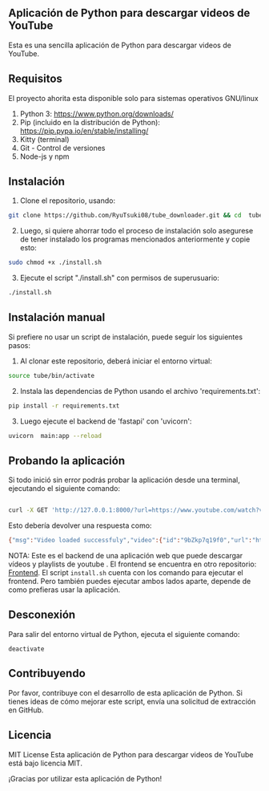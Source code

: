 ## Aplicación de Python para descargar videos de YouTube ##
Esta es una sencilla aplicación de Python para descargar videos de YouTube. 

Requisitos
---------

El proyecto ahorita esta disponible solo para sistemas operativos GNU/linux

1. Python 3: https://www.python.org/downloads/
2. Pip (incluido en la distribución de Python): https://pip.pypa.io/en/stable/installing/
3. Kitty (terminal)
4. Git - Control de versiones
5. Node-js y npm



Instalación
------------
1. Clone el repositorio,  usando:
```sh copy code
git clone https://github.com/RyuTsuki08/tube_downloader.git && cd  tube_downloader
```
2. Luego, si quiere ahorrar todo el proceso de instalación solo asegurese de tener instalado los programas  mencionados anteriormente y copie esto:
``` sh copy code
sudo chmod +x ./install.sh 
```
3. Ejecute el script "./install.sh" con permisos de superusuario:
```sh copy code
./install.sh
 ```

Instalación manual 
------------------
Si prefiere no usar un script de instalación, puede seguir los siguientes pasos:
1. Al clonar  este repositorio, deberá iniciar el entorno virtual: 
```sh copy code
source tube/bin/activate
```
2. Instala las dependencias de Python usando el archivo 'requirements.txt':
```sh copy code
pip install -r requirements.txt
```
3. Luego ejecute el backend de 'fastapi' con 'uvicorn':
```sh copy code
uvicorn  main:app --reload
```

Probando la aplicación
----------------------

Si todo inició sin error podrás probar la aplicación desde una terminal, ejecutando el siguiente comando:
```sh copy code

curl -X GET 'http://127.0.0.1:8000/?url=https://www.youtube.com/watch?v=9bZkp7q19f0'

```

Esto debería devolver una respuesta como: 
```sh 
{"msg":"Video loaded successfuly","video":{"id":"9bZkp7q19f0","url":"https://www.youtube.com/watch?v=9bZkp7q19f0","tile":"Gangnam Style","thumbnail":"https://i.ytimg.com/vi/9bZkp7q19f0/hq720.jpg?sqp=-oaymwEXCNUGEOADIAQqCwjVARCqCBh4INgESFo&rs=AOn4CLDGWPq_kk5PtRvI00NrQRRwVOVYnA","author":"PSY"}}
```

NOTA:
Este es el backend de una aplicación web que puede descargar vídeos y playlists de youtube . El frontend se encuentra en otro repositorio: [Frontend](https://github.com/RyuTsuki08/tube_downloader_frontend). El script `install.sh` cuenta con los comando para ejecutar el frontend. Pero también puedes ejecutar ambos lados aparte, depende de como prefieras usar la aplicación. 

Desconexión
-----------
Para salir del entorno virtual de Python, ejecuta el siguiente comando:

`deactivate`

Contribuyendo
-------------

Por favor, contribuye con el desarrollo de esta aplicación de Python. Si tienes ideas de cómo mejorar este script, envía una solicitud de extracción en GitHub.

Licencia
-----------
MIT License
Esta aplicación de Python para descargar videos de YouTube está bajo licencia MIT.

¡Gracias por utilizar esta aplicación de Python!

